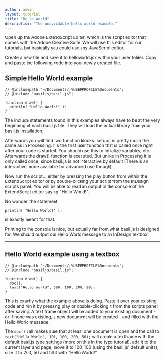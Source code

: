 ```yaml
---
author: admin
layout: tutorial
title: "Hello World"
description: "The unavoidable hello world example."
---
```


Open up the Adobe ExtendScript Editor, which is the script editor that comes with the Adobe Creative Suite. We will use this editor for our tutorials, but basically you could use any JavaScript editor.

Create a new file and save it to helloworld.jsx within your user folder. Copy and paste the following code into your newly created file. 


## Simple Hello World example

```
// @includepath "~/Documents/;%USERPROFILE%Documents";
// @include "basiljs/basil.js";

function draw() {
  println( "Hello World!" );
}
```

The include statements found in this examples always have to be at the very beginning of each basil.js file. They will load the actual library from your basil.js installation.

Afterwards you will find two function blocks. setup() is pretty much the same as in Processing. It's the first user function that is called once right after your code is started. You should use this to initialize variables, etc. Afterwards the draw() function is executed. But unlike in Processing it is only called once, since basil.js is not interactive by default (There is an interactive mode available for advanced use though).

Now run the script... either by pressing the play button from within the ExtendScript editor or by double-clicking your script from the InDesign scripts panel. You will be able to read an output in the console of the ExtendScript editor saying "Hello World!".

No wonder, the statement

```
println( "Hello World!" );
```

is exactly meant for that. 

Printing to the console is nice, but actually far from what basil.js is designed for. We should output our Hello World message to an InDesign textbox!

---

## Hello World example using a textbox

```
// @includepath "~/Documents/;%USERPROFILE%Documents";
// @include "basiljs/basil.js";

function draw() {
  doc();
  text("Hello World", 100, 100, 200, 50);
}
```

This is exactly what the example above is doing. Paste it over your existing code and run it by pressing play or double-clicking it from the scripts panel after saving. A text frame object will be added to your existing document - or if none was existing, a new document will be created - and filled with the Hello World message.

The `doc()` call makes sure that at least one document is open and the call to `text("Hello World", 100, 100, 200, 50);` will create a textframe with the default basil.js type settings (more on this in the typo tutorial), add it to the current layer and page, move it to 100, 100 (using the basil.js' default units), size it to 200, 50 and fill it with "Hello World!"


